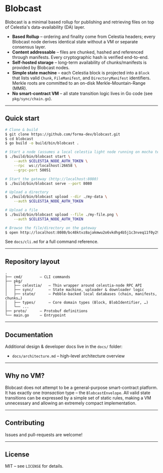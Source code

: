# Blobcast

Blobcast is a minimal based rollup for publishing and retrieving files on top of Celestia's data-availability (DA) layer.

* **Based Rollup** – ordering and finality come from Celestia headers; every Blobcast node derives identical state without a VM or separate consensus layer.
* **Content addressable** – files are chunked, hashed and referenced through manifests. Every cryptographic hash is verified end-to-end.
* **Self-hosted storage** – long-term availability of chunks/manifests is provided by Blobcast nodes.
* **Simple state machine** – each Celestia block is projected into a `Block` that lists valid `Chunk`, `FileManifest`, and `DirectoryManifest` identifiers.  Merkle roots are committed to an on-disk Merkle-Mountain-Range (MMR).
* **No smart-contract VM** – all state transition logic lives in Go code (see `pkg/sync/chain.go`).

---

## Quick start

```bash
# Clone & build
$ git clone https://github.com/forma-dev/blobcast.git
$ cd blobcast
$ go build -o build/bin/blobcast .

# Start a node (assumes a local celestia light node running on mocha testnet)
$ ./build/bin/blobcast start \
    --auth $CELESTIA_NODE_AUTH_TOKEN \
    --rpc  ws://localhost:26658 \
    --grpc-port 50051

# Start the gateway (http://localhost:8080)
$ ./build/bin/blobcast serve --port 8080

# Upload a directory
$ ./build/bin/blobcast upload --dir ./my-data \
    --auth $CELESTIA_NODE_AUTH_TOKEN

# Upload a file
$ ./build/bin/blobcast upload --file ./my-file.png \
    --auth $CELESTIA_NODE_AUTH_TOKEN

# Browse the file/directory on the gateway
$ open http://localhost:8080/bc48ktvz8ajakmwu2o6vkdhg4b5j1c3nveq11f0y29xkqe7hzdjmvsxdfdnco4
```

See `docs/cli.md` for a full command reference.

---

## Repository layout

```text
.
├── cmd/        – CLI commands
├── pkg/
│   ├── celestia/   – Thin wrapper around celestia-node RPC API
│   ├── sync/       – State machine, uploader & downloader logic
│   ├── state/      – Pebble-backed local databases (chain, manifests, chunks…)
│   ├── types/      – Core domain types (Block, BlobIdentifier, …)
│   └── ...
├── proto/      – Protobuf definitions
└── main.go     – Entrypoint
```

---

## Documentation

Additional design & developer docs live in the `docs/` folder:

* `docs/architecture.md` – high-level architecture overview

---

## Why no VM?

Blobcast does not attempt to be a general-purpose smart-contract platform. It has exactly one *transaction* type – the `BlobcastEnvelope`. All valid state transitions can be expressed by a simple set of static rules, making a VM unnecessary and allowing an extremely compact implementation.

---

## Contributing

Issues and pull-requests are welcome!

---

## License

MIT – see `LICENSE` for details.
